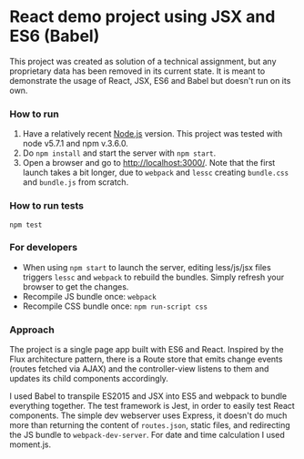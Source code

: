 # React demo project using JSX and ES6 (Babel)
This project was created as solution of a technical assignment, but any proprietary data has been removed in its current state. It is meant to demonstrate the usage of React, JSX, ES6 and Babel but doesn't run on its own.

### How to run
1. Have a relatively recent [Node.js](https://nodejs.org/) version. This project was tested with node v5.7.1 and npm v.3.6.0.
2. Do `npm install` and start the server with `npm start`.
3. Open a browser and go to [http://localhost:3000/](http://localhost:3000/). Note that the first launch takes a bit longer, due to `webpack` and `lessc` creating `bundle.css` and `bundle.js` from scratch.

### How to run tests
`npm test`

### For developers
* When using `npm start` to launch the server, editing less/js/jsx files triggers `lessc` and `webpack` to rebuild the bundles. Simply refresh your browser to get the changes.
* Recompile JS bundle once: `webpack`
* Recompile CSS bundle once: `npm run-script css`

### Approach
The project is a single page app built with ES6 and React. Inspired by the Flux architecture pattern, there is a Route store that emits change events (routes fetched via AJAX) and the controller-view listens to them and updates its child components accordingly.

I used Babel to transpile ES2015 and JSX into ES5 and webpack to bundle everything together. The test framework is Jest, in order to easily test React components. The simple dev webserver uses Express, it doesn't do much more than returning the content of `routes.json`, static files, and redirecting the JS bundle to `webpack-dev-server`. For date and time calculation I used moment.js.

